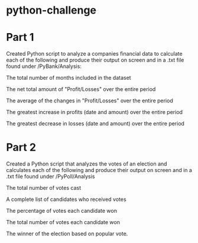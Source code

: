 # python-challenge
# Part 1
Created Python script to analyze a companies financial data to calculate each of the following and produce
their output on screen and in a .txt file found under /PyBank/Analysis:

  The total number of months included in the dataset

  The net total amount of "Profit/Losses" over the entire period

  The average of the changes in "Profit/Losses" over the entire period

  The greatest increase in profits (date and amount) over the entire period

  The greatest decrease in losses (date and amount) over the entire period

# Part 2
Created a Python script that analyzes the votes of an election and calculates each of the following and produce
their output on screen and in a .txt file found under /PyPoll/Analysis

  The total number of votes cast

  A complete list of candidates who received votes

  The percentage of votes each candidate won

  The total number of votes each candidate won

  The winner of the election based on popular vote.
